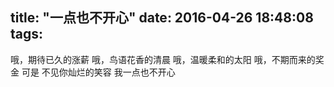title: "一点也不开心"
date: 2016-04-26 18:48:08
tags:
---

哦，期待已久的涨薪
哦，鸟语花香的清晨
哦，温暖柔和的太阳
哦，不期而来的奖金
可是
不见你灿烂的笑容
我一点也不开心
